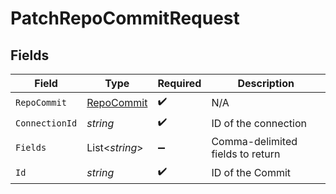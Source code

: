# PatchRepoCommitRequest


## Fields

| Field                                               | Type                                                | Required                                            | Description                                         |
| --------------------------------------------------- | --------------------------------------------------- | --------------------------------------------------- | --------------------------------------------------- |
| `RepoCommit`                                        | [RepoCommit](../../Models/Components/RepoCommit.md) | :heavy_check_mark:                                  | N/A                                                 |
| `ConnectionId`                                      | *string*                                            | :heavy_check_mark:                                  | ID of the connection                                |
| `Fields`                                            | List<*string*>                                      | :heavy_minus_sign:                                  | Comma-delimited fields to return                    |
| `Id`                                                | *string*                                            | :heavy_check_mark:                                  | ID of the Commit                                    |